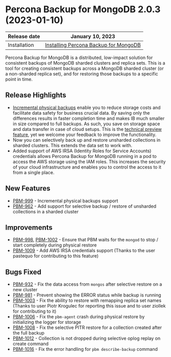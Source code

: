 # Percona Backup for MongoDB 2.0.3 (2023-01-10)

| Release date | January 10, 2023  |
|------------- | ---------------|
| Installation | [Installing Percona Backup for MongoDB](../installation.md) |


Percona Backup for MongoDB is a distributed, low-impact solution for consistent backups of MongoDB sharded clusters and replica sets. This is a tool for creating consistent backups across a MongoDB sharded cluster (or a non-sharded replica set), and for restoring those backups to a specific point in time.

## Release Highlights

* [Incremental physical backups](usage/incremental-backup.md) enable you to reduce storage costs and facilitate data safety for business crucial data. By saving only the differences results in faster completion time and makes IB much smaller in size compared to full backups. As such, you save on storage space and data transfer in case of cloud setups. This is the [technical preview feature](reference/glossary.md#technical-preview-feature), yet we welcome your feedback to improve the functionality.
* Now you can selectively back up and restore unsharded collections in sharded clusters. This extends the data set to work with.
* Added support of AWS IRSA (Identity Roles for Service Accounts) credentials allows Percona Backup for MongoDB running in a pod to access the AWS storage using the IAM roles. This increases the security of your cloud infrastructure and enables you to control the access to it from a single place.

## New Features

* [PBM-999](https://jira.percona.com/browse/PBM-999) - Incremental physical backups support
* [PBM-962](https://jira.percona.com/browse/PBM-962) - Add support for selective backup / restore of unsharded collections in a sharded cluster


## Improvements 

* [PBM-998](https://jira.percona.com/browse/PBM-998), [PBM-1002](https://jira.percona.com/browse/PBM-1002) - Ensure that PBM waits for the `mongod` to stop / start completely during physical restore
* [PBM-1009](https://jira.percona.com/browse/PBM-1009) - Add AWS IRSA credentials support (Thanks to the user pastequo for contributing to this feature)
 

## Bugs Fixed

* [PBM-932](https://jira.percona.com/browse/PBM-932) - Fix the data access from `mongos` after selective restore on a new cluster
* [PBM-981](https://jira.percona.com/browse/PBM-981) - Prevent showing the ERROR status while backup is running
* [PBM-1003](https://jira.percona.com/browse/PBM-1003) - Fix the ability to restore with remapping replica set names (Thanks to user Piotr Krogulec for reporting this issue and to user ziollek for contributing to it)
* [PBM-1006](https://jira.percona.com/browse/PBM-1006) - Fix the `pbm-agent` crash during physical restore by initializing the logger for storage 
* [PBM-1008](https://jira.percona.com/browse/PBM-1008) - Fix the selective PITR restore for a collection created after the full backup
* [PBM-1012](https://jira.percona.com/browse/PBM-1012) - Collection is not dropped during selective oplog replay on create command
* [PBM-1016](https://jira.percona.com/browse/PBM-1016) - Fix the error handling for `pbm describe-backup` command
